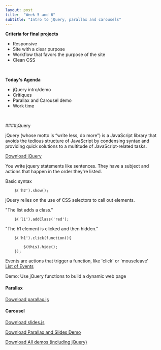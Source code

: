 ```yaml
---
layout: post
title:  "Week 5 and 6"
subtitle: "Intro to jQuery, parallax and carousels"
---
```

<div id = "week5" class="anchor"></div>

**Criteria for final projects**

  * Responsive
  * Site with a clear purpose
  * Workflow that favors the purpose of the site
  * Clean CSS

<br>

**Today's Agenda**

  * jQuery intro/demo
  * Critiques
  * Parallax and Carousel demo
  * Work time

<br>

####jQuery

jQuery (whose motto is “write less, do more”) is a JavaScript library that avoids the tedious structure of JavaScript by condensing syntax and providing quick solutions to a multitude of JavaScript-related tasks.

[Download jQuery](http://kaylalewis.github.io/advancedhtmlcss/jquery-1.11.3.min.js.zip)

You write jquery statements like sentences. They have a subject and actions that happen in the order they're listed.

Basic syntax

        $('h2').show();

jQuery relies on the use of CSS selectors to call out elements.

"The list adds a class."

        $('li').addClass('red');


"The h1 element is clicked and then hidden."

        $('h1').click(function(){

            $(this).hide();
        });


Events are actions that trigger a function, like 'click' or 'mouseleave'
<br>
[List of Events](https://jquery.com/download/)


Demo: Use jQuery functions to build a dynamic web page


#### Parallax
[Download parallax.js](http://kaylalewis.github.io/advancedhtmlcss/parallax.js.zip)

#### Carousel
[Download slides.js](http://kaylalewis.github.io/advancedhtmlcss/slides.js.zip)

[Download Parallax and Slides Demo](http://kaylalewis.github.io/advancedhtmlcss/Archive.zip)
<br>

[Download All demos (including jQuery)](http://kaylalewis.github.io/advancedhtmlcss/carousel_parallax.zip)
